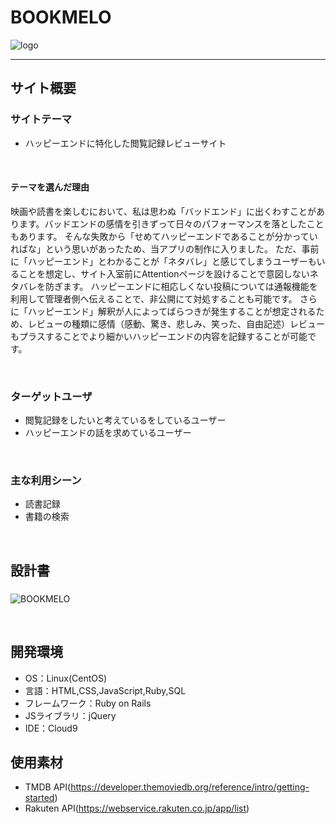 # BOOKMELO
![logo](https://github.com/NNMY03/BOOKMELO-/assets/135219119/29616e02-1963-40a1-bc1d-5e57aae9509f)
* * *
## サイト概要
### サイトテーマ
* ハッピーエンドに特化した閲覧記録レビューサイト

<!--何を『目的』とし、どのような『分類』なのかを簡潔に書く-->
​
#### テーマを選んだ理由
映画や読書を楽しむにおいて、私は思わぬ「バッドエンド」に出くわすことがあります。バッドエンドの感情を引きずって日々のパフォーマンスを落としたこともあります。
そんな失敗から「せめてハッピーエンドであることが分かっていればな」という思いがあったため、当アプリの制作に入りました。
ただ、事前に「ハッピーエンド」とわかることが「ネタバレ」と感じてしまうユーザーもいることを想定し、サイト入室前にAttentionページを設けることで意図しないネタバレを防ぎます。
ハッピーエンドに相応しくない投稿については通報機能を利用して管理者側へ伝えることで、非公開にて対処することも可能です。
さらに「ハッピーエンド」解釈が人によってばらつきが発生することが想定されるため、レビューの種類に感情（感動、驚き、悲しみ、笑った、自由記述）レビューもプラスすることでより細かいハッピーエンドの内容を記録することが可能です。

<!--なぜこのようなテーマにしたかを説明する-->
​
### ターゲットユーザ
* 閲覧記録をしたいと考えているをしているユーザー
* ハッピーエンドの話を求めているユーザー

<!--誰に使ってもらうかを具体的に記載する-->
​
### 主な利用シーン
* 読書記録
* 書籍の検索

<!--どのような時に使うのかの状況を記載すること-->
​
## 設計書
###
![BOOKMELO](https://github.com/NNMY03/BOOKMELO-/assets/135219119/1768bba4-13ae-410f-8d39-bccb2a1c180a)
<!--テーマを設定・提出する時点では不要です-->
​
## 開発環境
- OS：Linux(CentOS)
- 言語：HTML,CSS,JavaScript,Ruby,SQL
- フレームワーク：Ruby on Rails
- JSライブラリ：jQuery
- IDE：Cloud9
​
## 使用素材
* TMDB API(https://developer.themoviedb.org/reference/intro/getting-started)
* Rakuten API(https://webservice.rakuten.co.jp/app/list)

<!--- 外部サービスの画像素材・音声素材を使用した場合は、必ずサービス名とURLを明記してください。-->
<!--- アプリケーションの実装に使用したgem/bootstrapのリファレンスなどの記載は不要です。-->
<!--- 使用しない場合は、使用素材の項目をREADMEから削除してください。-->
<!--折りたたむ-->